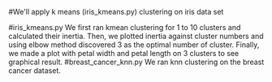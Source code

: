 #We'll apply k means (iris_kmeans.py) clustering on iris data set

#iris_kmeans.py
We first ran kmean clustering for 1 to 10 clusters and calculated their inertia. Then, we plotted
inertia against cluster numbers and using elbow method discovered 3 as the optimal number of cluster.
Finally, we made a plot with petal width and petal length on 3 clusters to see graphical result.
#breast_cancer_knn.py
We ran knn clustering on the breast cancer dataset.